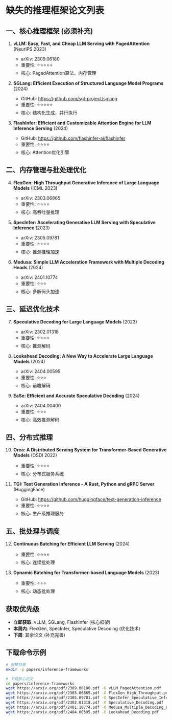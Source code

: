 # 缺失的推理框架论文列表

## 一、核心推理框架 (必须补充)
1. **vLLM: Easy, Fast, and Cheap LLM Serving with PagedAttention** (NeurIPS 2023)
   - arXiv: 2309.06180
   - 重要性: ⭐⭐⭐⭐⭐
   - 核心: PagedAttention算法，内存管理

2. **SGLang: Efficient Execution of Structured Language Model Programs** (2024)
   - GitHub: https://github.com/sgl-project/sglang
   - 重要性: ⭐⭐⭐⭐⭐
   - 核心: 结构化生成，并行执行

3. **FlashInfer: Efficient and Customizable Attention Engine for LLM Inference Serving** (2024)
   - GitHub: https://github.com/flashinfer-ai/flashinfer
   - 重要性: ⭐⭐⭐⭐
   - 核心: Attention优化引擎

## 二、内存管理与批处理优化
4. **FlexGen: High Throughput Generative Inference of Large Language Models** (ICML 2023)
   - arXiv: 2303.06865
   - 重要性: ⭐⭐⭐⭐
   - 核心: 高吞吐量推理

5. **SpecInfer: Accelerating Generative LLM Serving with Speculative Inference** (2023)
   - arXiv: 2305.09781
   - 重要性: ⭐⭐⭐⭐
   - 核心: 推测推理加速

6. **Medusa: Simple LLM Acceleration Framework with Multiple Decoding Heads** (2024)
   - arXiv: 2401.10774
   - 重要性: ⭐⭐⭐
   - 核心: 多解码头加速

## 三、延迟优化技术
7. **Speculative Decoding for Large Language Models** (2023)
   - arXiv: 2302.01318
   - 重要性: ⭐⭐⭐⭐
   - 核心: 推测解码

8. **Lookahead Decoding: A New Way to Accelerate Large Language Models** (2024)
   - arXiv: 2404.00595
   - 重要性: ⭐⭐⭐
   - 核心: 前瞻解码

9. **EaSe: Efficient and Accurate Speculative Decoding** (2024)
   - arXiv: 2404.00400
   - 重要性: ⭐⭐⭐
   - 核心: 高效推测解码

## 四、分布式推理
10. **Orca: A Distributed Serving System for Transformer-Based Generative Models** (OSDI 2022)
    - 重要性: ⭐⭐⭐⭐
    - 核心: 分布式服务系统

11. **TGI: Text Generation Inference - A Rust, Python and gRPC Server** (HuggingFace)
    - GitHub: https://github.com/huggingface/text-generation-inference
    - 重要性: ⭐⭐⭐⭐
    - 核心: 生产级推理服务

## 五、批处理与调度
12. **Continuous Batching for Efficient LLM Serving** (2024)
    - 重要性: ⭐⭐⭐⭐
    - 核心: 连续批处理

13. **Dynamic Batching for Transformer-based Language Models** (2023)
    - 重要性: ⭐⭐⭐
    - 核心: 动态批处理

## 获取优先级
- **立即获取**: vLLM, SGLang, FlashInfer (核心框架)
- **本周内**: FlexGen, SpecInfer, Speculative Decoding (优化技术)
- **下周**: 其余论文 (补充完善)

## 下载命令示例
```bash
# 创建目录
mkdir -p papers/inference-frameworks

# 下载核心论文
cd papers/inference-frameworks
wget https://arxiv.org/pdf/2309.06180.pdf -O vLLM_PagedAttention.pdf
wget https://arxiv.org/pdf/2303.06865.pdf -O FlexGen_High_Throughput.pdf
wget https://arxiv.org/pdf/2305.09781.pdf -O SpecInfer_Speculative_Inference.pdf
wget https://arxiv.org/pdf/2302.01318.pdf -O Speculative_Decoding.pdf
wget https://arxiv.org/pdf/2401.10774.pdf -O Medusa_Multiple_Decoding_Heads.pdf
wget https://arxiv.org/pdf/2404.00595.pdf -O Lookahead_Decoding.pdf
```